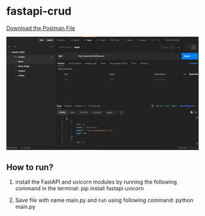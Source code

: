 ﻿# fastapi-crud
 
 [Download the Postman File](https://raw.githubusercontent.com/thomas-ogma/fastapi-crud/main/fastAPI%20CRUD.postman_collection.json)

![FastAPI CRUD tested on Postman](./ss.png)

## How to run?


1. install the FastAPI and uvicorn modules by running the following command in the terminal:
pip install fastapi uvicorn

2. Save file with name main.py and run using following command:
python main.py


